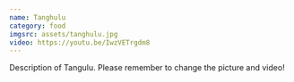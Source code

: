 ```yaml
---
name: Tanghulu
category: food
imgsrc: assets/tanghulu.jpg
video: https://youtu.be/IwzVETrgdm8
---
```

Description of Tangulu. Please remember to change the picture and video!